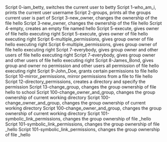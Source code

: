 Script 0-iam_betty, switches the current user to betty
Script 1-who_am_i, prints the current user username
Script 2-groups, prints all the groups current user is part of
Script 3-new_owner, changes the ownership of the file hello
Script 3-new_owner, changes the ownership of the file hello
Script 4-empty, creates an empty file named hello
Script 5-execute, gives owner of file hello executing right
Script 5-execute, gives owner of file hello executing right
Script 6-multiple_permissions, gives group owner of file hello executing right
Script 6-multiple_permissions, gives group owner of file hello executing right
Script 7-everybody, gives group owner and other users of file hello executing right
Script 7-everybody, gives group owner and other users of file hello executing right
Script 8-James_Bond, gives group and  owner no permission and  other users all permission of file hello executing right
Script 9-John_Doe, grants certain permissions to file hello
Script 10-mirror_permissions, mirror permissions from a file to file hello
Script 12-directory_permissions, creates a directory and specify the permission 
Script 13-change_group, changes the group ownership of file hello to school
Script 100-change_owner_and_group, changes the group ownership of current working directory
Script 100-change_owner_and_group, changes the group ownership of current working directory
Script 100-change_owner_and_group, changes the group ownership of current working directory
Script 101-symbolic_link_permissions, changes the group ownership of file _hello
Script 101-symbolic_link_permissions, changes the group ownership of file _hello
Script 101-symbolic_link_permissions, changes the group ownership of file _hello
